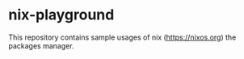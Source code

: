 # nix-playground

This repository contains sample usages of nix (https://nixos.org) the packages manager.
